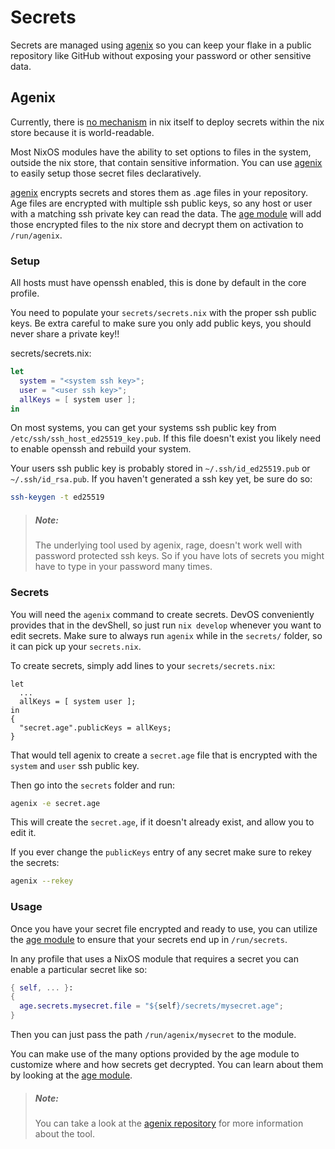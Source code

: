 # Secrets

Secrets are managed using [agenix][agenix]
so you can keep your flake in a public repository like GitHub without
exposing your password or other sensitive data.

## Agenix

Currently, there is [no mechanism][secrets-issue] in nix itself to deploy secrets
within the nix store because it is world-readable.

Most NixOS modules have the ability to set options to files in the system, outside
the nix store, that contain sensitive information. You can use [agenix][agenix]
to easily setup those secret files declaratively.

[agenix][agenix] encrypts secrets and stores them as .age files in your repository.
Age files are encrypted with multiple ssh public keys, so any host or user with a
matching ssh private key can read the data. The [age module][age module] will add those
encrypted files to the nix store and decrypt them on activation to `/run/agenix`.

### Setup

All hosts must have openssh enabled, this is done by default in the core profile.

You need to populate your `secrets/secrets.nix` with the proper ssh public keys.
Be extra careful to make sure you only add public keys, you should never share a
private key!!

secrets/secrets.nix:

```nix
let
  system = "<system ssh key>";
  user = "<user ssh key>";
  allKeys = [ system user ];
in
```

On most systems, you can get your systems ssh public key from `/etc/ssh/ssh_host_ed25519_key.pub`. If
this file doesn't exist you likely need to enable openssh and rebuild your system.

Your users ssh public key is probably stored in `~/.ssh/id_ed25519.pub` or
`~/.ssh/id_rsa.pub`. If you haven't generated a ssh key yet, be sure do so:

```sh
ssh-keygen -t ed25519
```

> ##### _Note:_
>
> The underlying tool used by agenix, rage, doesn't work well with password protected
> ssh keys. So if you have lots of secrets you might have to type in your password many
> times.

### Secrets

You will need the `agenix` command to create secrets. DevOS conveniently provides that
in the devShell, so just run `nix develop` whenever you want to edit secrets. Make sure
to always run `agenix` while in the `secrets/` folder, so it can pick up your `secrets.nix`.

To create secrets, simply add lines to your `secrets/secrets.nix`:

```
let
  ...
  allKeys = [ system user ];
in
{
  "secret.age".publicKeys = allKeys;
}
```

That would tell agenix to create a `secret.age` file that is encrypted with the `system`
and `user` ssh public key.

Then go into the `secrets` folder and run:

```sh
agenix -e secret.age
```

This will create the `secret.age`, if it doesn't already exist, and allow you to edit it.

If you ever change the `publicKeys` entry of any secret make sure to rekey the secrets:

```sh
agenix --rekey
```

### Usage

Once you have your secret file encrypted and ready to use, you can utilize the [age module][age module]
to ensure that your secrets end up in `/run/secrets`.

In any profile that uses a NixOS module that requires a secret you can enable a particular secret like so:

```nix
{ self, ... }:
{
  age.secrets.mysecret.file = "${self}/secrets/mysecret.age";
}
```

Then you can just pass the path `/run/agenix/mysecret` to the module.

You can make use of the many options provided by the age module to customize where and how
secrets get decrypted. You can learn about them by looking at the
[age module][age module].

> ##### _Note:_
>
> You can take a look at the [agenix repository][agenix] for more information
> about the tool.

[agenix]: https://github.com/ryantm/agenix
[age module]: https://github.com/ryantm/agenix/blob/master/modules/age.nix
[secrets-issue]: https://github.com/NixOS/nix/issues/8
